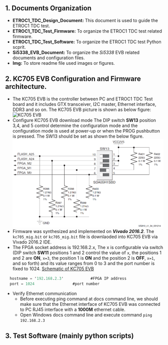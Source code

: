## 1. Documents Organization
  - **ETROC1_TDC_Design_Document:** This document is used to guide the ETROC1 TDC test.
  - **ETROC1_TDC_Test_Firmware:** To organize the ETROC1 TDC test related firmware.
  - **ETROC1_TDC_Test_Software:** To organize the ETROC1 TDC test Python scprit.
  - **Si5338_EVB_Document:** To organize the *Si5338* EVB related documents and configuration files.
  - **Img:** To store readme file used images or figures.
 
## 2. KC705 EVB Configuration and Firmware architecture. 
  - The KC705 EVB is the controller between PC and ETROC1 TDC Test board and it includes GTX transceiver, I2C master, Ethernet interface, DDR3 and so on. The KC705 EVB picture is shown as below figure:
![KC705 EVB](https://github.com/weizhangccnu/ETROC1_Test/blob/master/ETROC1_TDC_Test/Img/KC705_EVB.png) 
  - Configure KC705 EVB download mode The DIP switch **SW13** position 3,4, and 5 control determine the configuration mode and the configuration mode is used at power-up or when the PROG pushbutton is pressed. The SW13 should be set as shown the below figure.
![Configuration mode](https://github.com/weizhangccnu/Python_Script/blob/master/ETROC1_TDC_Test_Software/Img/FPGA_Configuration_mode.png)
  - Firmware was synthesized and implemented on ***Vivado 2016.2***. The `kc705_mig.bit` or `kc705_mig.bit` file is downlaoded into KC705 EVB via Vivado 2016.2 IDE. 
  - The FPGA socket address is 192.168.2.x, The x is configurable via switch (DIP switch **SW11** positions 1 and 2 control the value of `x`, the positions 1 and 2 are **ON**, `x=3`, the position 1 is **ON** and the position 2 is **OFF**, `x=1`, and so forth) and its value ranges from 0 to 3 and the port number is fixed to 1024. [Schematic of KC705 EVB](https://www.xilinx.com/support/documentation/boards_and_kits/kc705_Schematic_xtp132_rev1_1.pdf)
  ```verilog
	hostname = '192.168.2.3'			#FPGA IP address
	port = 1024					#port number
  ```
  - Verify Ethernet communication
    - Before executing ping command at docs command line, we should make sure that the Ethernet interface of KC705 EVB was connected to PC RJ45 interface with a **1000M** ethernet cable. 
    - Open Windows docs command line and execute command `ping 192.168.2.3`

## 3. Test Software (mainly python scripts)

